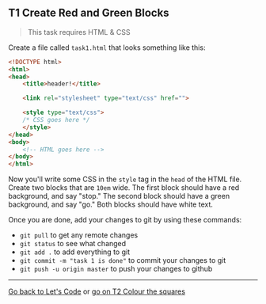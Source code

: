 ## T1 Create Red and Green Blocks

> This task requires HTML & CSS

Create a file called `task1.html` that looks something like this:

```html
<!DOCTYPE html>
<html>
<head>
	<title>header!</title>

	<link rel="stylesheet" type="text/css" href="">

	<style type="text/css">
	/* CSS goes here */
	</style>
</head>
<body>
	<!-- HTML goes here -->
</body>
</html>
```

Now you'll write some CSS in the `style` tag in the `head` of the HTML file. Create two blocks that are `10em` wide. The first block should have a red background, and say "stop." The second block should have a green background, and say "go." Both blocks should have white text.

Once you are done, add your changes to git by using these commands:

* `git pull` to get any remote changes
* `git status` to see what changed
* `git add .` to add everything to git
* `git commit -m "task 1 is done"` to commit your changes to git
*  `git push -u origin master` to push your changes to github

---

[Go back to Let's Code](lets_code.md) or [go on T2 Colour the squares](t2-colour-the-squares.md)
